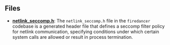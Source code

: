 
## Files
- **[netlink_seccomp.h](generated/netlink_seccomp.h.driver.md)**: The `netlink_seccomp.h` file in the `firedancer` codebase is a generated header file that defines a seccomp filter policy for netlink communication, specifying conditions under which certain system calls are allowed or result in process termination.
